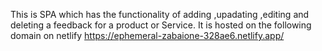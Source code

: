 This is SPA which has the functionality of adding ,upadating ,editing and deleting a feedback for a product or Service. It is hosted on the following domain on netlify
https://ephemeral-zabaione-328ae6.netlify.app/
